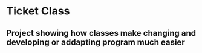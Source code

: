 # Ticket Class 

## Project showing how classes make changing and developing or addapting program much easier 
